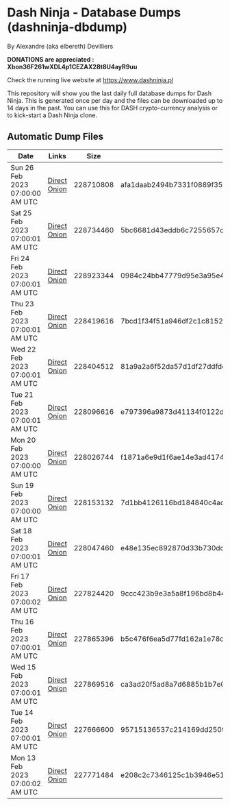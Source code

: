 # Dash Ninja - Database Dumps (dashninja-dbdump)
By Alexandre (aka elbereth) Devilliers

**DONATIONS are appreciated : Xbon36F261wXDL4p1CEZAX28t8U4ayR9uu**

Check the running live website at https://www.dashninja.pl

This repository will show you the last daily full database dumps for Dash Ninja. This is generated once per day and the files can be downloaded up to 14 days in the past.
You can use this for DASH crypto-currency analysis or to kick-start a Dash Ninja clone.


## Automatic Dump Files
| Date | Links | Size | SHA256 |
|--|--|--|--|
| Sun 26 Feb 2023 07:00:00 AM UTC | [Direct](https://oshi.at/oPBM) [Onion](http://5ety7tpkim5me6eszuwcje7bmy25pbtrjtue7zkqqgziljwqy3rrikqd.onion/oPBM) | 228710808 | afa1daab2494b7331f0889f355e96d9141bfe8bb5865ffd2115d1d8862fc40ec | 
| Sat 25 Feb 2023 07:00:01 AM UTC | [Direct](https://oshi.at/hDaf) [Onion](http://5ety7tpkim5me6eszuwcje7bmy25pbtrjtue7zkqqgziljwqy3rrikqd.onion/hDaf) | 228734460 | 5bc6681d43eddb6c7255657cd9d0546742798838b344422bb5d66cab987dd282 | 
| Fri 24 Feb 2023 07:00:01 AM UTC | [Direct](https://oshi.at/NdZj) [Onion](http://5ety7tpkim5me6eszuwcje7bmy25pbtrjtue7zkqqgziljwqy3rrikqd.onion/NdZj) | 228923344 | 0984c24bb47779d95e3a95e42d8d551796d0dc2bb2a0eb2b3f658777db8d7a19 | 
| Thu 23 Feb 2023 07:00:01 AM UTC | [Direct](https://oshi.at/bLsd) [Onion](http://5ety7tpkim5me6eszuwcje7bmy25pbtrjtue7zkqqgziljwqy3rrikqd.onion/bLsd) | 228419616 | 7bcd1f34f51a946df2c1c8152b689865183cb23aa5f16b743a9335ab03317a38 | 
| Wed 22 Feb 2023 07:00:01 AM UTC | [Direct](https://oshi.at/xJGf) [Onion](http://5ety7tpkim5me6eszuwcje7bmy25pbtrjtue7zkqqgziljwqy3rrikqd.onion/xJGf) | 228404512 | 81a9a2a6f52da57d1df27ddfdc5fff3bec2c21a788c47c753e13de6bb1408296 | 
| Tue 21 Feb 2023 07:00:01 AM UTC | [Direct](https://oshi.at/VAzz) [Onion](http://5ety7tpkim5me6eszuwcje7bmy25pbtrjtue7zkqqgziljwqy3rrikqd.onion/VAzz) | 228096616 | e797396a9873d41134f0122d5c77eedfa282c57da738304523616ab47d1df331 | 
| Mon 20 Feb 2023 07:00:00 AM UTC | [Direct](https://oshi.at/kcBg) [Onion](http://5ety7tpkim5me6eszuwcje7bmy25pbtrjtue7zkqqgziljwqy3rrikqd.onion/kcBg) | 228026744 | f1871a6e9d1f6ae14e3ad4174b252dab58404543b7909e40e52aa6d39c07da1f | 
| Sun 19 Feb 2023 07:00:00 AM UTC | [Direct](https://oshi.at/DiZW) [Onion](http://5ety7tpkim5me6eszuwcje7bmy25pbtrjtue7zkqqgziljwqy3rrikqd.onion/DiZW) | 228153132 | 7d1bb4126116bd184840c4ad5bc7627e3a501833f632e45f66a1ef2fadcf8d90 | 
| Sat 18 Feb 2023 07:00:01 AM UTC | [Direct](https://oshi.at/HSxg) [Onion](http://5ety7tpkim5me6eszuwcje7bmy25pbtrjtue7zkqqgziljwqy3rrikqd.onion/HSxg) | 228047460 | e48e135ec892870d33b730ddcb763d208ee4038b8b56cd99116dadabe05d3754 | 
| Fri 17 Feb 2023 07:00:02 AM UTC | [Direct]() [Onion]() | 227824420 | 9ccc423b9e3a5a8f196bd8b44af411b4928a4306709164203186d304f01766b7 | 
| Thu 16 Feb 2023 07:00:01 AM UTC | [Direct](https://oshi.at/Ndat) [Onion](http://5ety7tpkim5me6eszuwcje7bmy25pbtrjtue7zkqqgziljwqy3rrikqd.onion/Ndat) | 227865396 | b5c476f6ea5d77fd162a1e78cb8ad232939e343f22684f16595703033b8a5f9e | 
| Wed 15 Feb 2023 07:00:01 AM UTC | [Direct](https://oshi.at/pABJ) [Onion](http://5ety7tpkim5me6eszuwcje7bmy25pbtrjtue7zkqqgziljwqy3rrikqd.onion/pABJ) | 227869516 | ca3ad20f5ad8a7d6885b1b7e0d172a8eea535869efcfabf14e65ceff5e011eab | 
| Tue 14 Feb 2023 07:00:01 AM UTC | [Direct](https://oshi.at/mDMn) [Onion](http://5ety7tpkim5me6eszuwcje7bmy25pbtrjtue7zkqqgziljwqy3rrikqd.onion/mDMn) | 227666600 | 95715136537c214169dd2509512d7e922d359aea3bee798c421abaa944c774a0 | 
| Mon 13 Feb 2023 07:00:02 AM UTC | [Direct](https://oshi.at/nMLg) [Onion](http://5ety7tpkim5me6eszuwcje7bmy25pbtrjtue7zkqqgziljwqy3rrikqd.onion/nMLg) | 227771484 | e208c2c7346125c1b3946e5184bd9e48ebf1d8cb69274db3d39edd8435b04f3f | 
